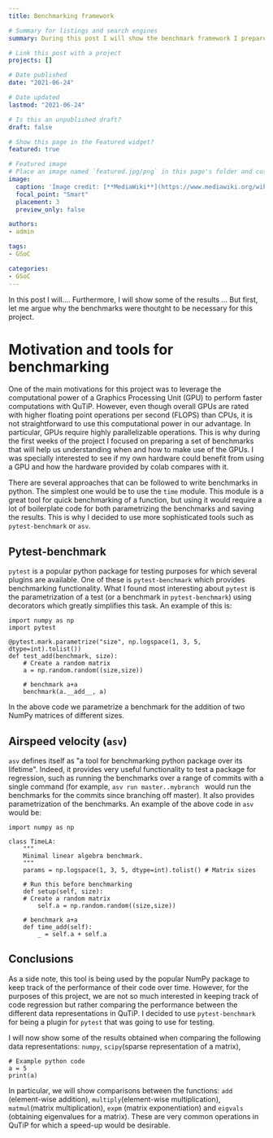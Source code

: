 ```yaml
---
title: Benchmarking framework

# Summary for listings and search engines
summary: During this post I will show the benchmark framework I prepared for a future comparison between qutip-tensorflow and qutip. Given that qutip-tensorflow is yet to be writen, I will use this benchmarks to compare QuTiP with Numpy, Scipy and even TensorFlow working with a GPU.

# Link this post with a project
projects: []

# Date published
date: "2021-06-24"

# Date updated
lastmod: "2021-06-24"

# Is this an unpublished draft?
draft: false

# Show this page in the Featured widget?
featured: true

# Featured image
# Place an image named `featured.jpg/png` in this page's folder and customize its options here.
image:
  caption: 'Image credit: [**MediaWiki**](https://www.mediawiki.org/wiki/Google_Summer_of_Code/2020)'
  focal_point: "Smart"
  placement: 3
  preview_only: false

authors:
- admin

tags:
- GSoC

categories:
- GSoC
---
```


In this post I will.... Furthermore, I will show some of the results ... But
first, let me argue why the benchmarks were thoutght to be necessary for this
project.

# Motivation and tools for benchmarking

One of the main motivations for this project was to leverage the computational
power of a Graphics Processing Unit (GPU) to perform faster computations with
QuTiP. However, even though overall GPUs are rated with higher floating point
operations per second (FLOPS) than CPUs, it is not straightforward to use this
computational power in our advantage. In particular, GPUs require highly
parallelizable operations. This is why during the first weeks of the project I
focused on preparing a set of benchmarks that will help us understanding when
and how to make use of the GPUs. I was specially interested to see if my own
hardware could benefit from using a GPU and how the hardware provided by colab
compares with it.

There are several approaches that can be followed to write benchmarks in python.
The simplest one would be to use the `time` module. This module is a great tool
for quick benchmarking of a function, but using it would require a lot of
boilerplate code for both parametrizing the benchmarks and saving the results.
This is why I decided to use more sophisticated tools such as `pytest-benchmark`
or `asv`.

## Pytest-benchmark

`pytest` is a popular python package for testing purposes for which
several plugins are available. One of these is `pytest-benchmark` which provides
benchmarking functionality. What I found most interesting about `pytest` is the
parametrization of a test (or a benchmark in `pytest-benchmark`) using
decorators which greatly simplifies this task. An example of this is:
```
import numpy as np
import pytest

@pytest.mark.parametrize("size", np.logspace(1, 3, 5, dtype=int).tolist())
def test_add(benchmark, size):
    # Create a random matrix
    a = np.random.random((size,size))

    # benchmark a+a
    benchmark(a.__add__, a)
```
In the above code we parametrize a benchmark for the addition of two NumPy
matrices of different sizes. 

## Airspeed velocity (`asv`)
`asv` defines itself as "a tool for benchmarking python package over its
lifetime". Indeed, it provides very useful functionality to test a package for
regression, such as running the benchmarks over a range of commits with a single
command (for example, `asv run master..mybranch ` would run the benchmarks for
the commits since branching off master). It also provides parametrization of the
benchmarks. An example of the above code in `asv` would be:
```
import numpy as np

class TimeLA:
    """
    Minimal linear algebra benchmark.
    """
    params = np.logspace(1, 3, 5, dtype=int).tolist() # Matrix sizes

    # Run this before benchmarking
    def setup(self, size):
	# Create a random matrix
        self.a = np.random.random((size,size))

    # benchmark a+a
    def time_add(self):
        _ = self.a + self.a
```

## Conclusions

As a side note, this tool is being used by the popular NumPy package to
keep track of the performance of their code over time.  However, for the
purposes of this project, we are not so much interested in keeping track of code
regression but rather comparing the performance between the different data
representations in QuTiP. I decided to use `pytest-benchmark` for being a plugin
for `pytest` that was going to use for testing.


I will now show some of the results obtained when comparing the following data
representations: `numpy`, `scipy`(sparse representation of a matrix), 

```
# Example python code
a = 5
print(a)
```
In particular, we will show comparisons between
the functions: `add` (element-wise addition), `multiply`(element-wise
multiplication), `matmul`(matrix multiplication), `expm` (matrix exponentiation)
and `eigvals` (obtaining eigenvalues for a matrix). These are very common
operations in QuTiP for which a speed-up would be desirable.
